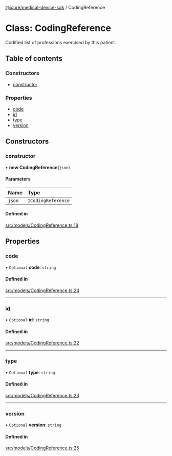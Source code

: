 [@icure/medical-device-sdk](../modules.md) / CodingReference

# Class: CodingReference

Codified list of professions exercised by this patient.

## Table of contents

### Constructors

- [constructor](CodingReference.md#constructor)

### Properties

- [code](CodingReference.md#code)
- [id](CodingReference.md#id)
- [type](CodingReference.md#type)
- [version](CodingReference.md#version)

## Constructors

### constructor

• **new CodingReference**(`json`)

#### Parameters

| Name | Type |
| :------ | :------ |
| `json` | `ICodingReference` |

#### Defined in

[src/models/CodingReference.ts:18](https://github.com/icure/icure-medical-device-js-sdk/blob/e20bfa1/src/models/CodingReference.ts#L18)

## Properties

### code

• `Optional` **code**: `string`

#### Defined in

[src/models/CodingReference.ts:24](https://github.com/icure/icure-medical-device-js-sdk/blob/e20bfa1/src/models/CodingReference.ts#L24)

___

### id

• `Optional` **id**: `string`

#### Defined in

[src/models/CodingReference.ts:22](https://github.com/icure/icure-medical-device-js-sdk/blob/e20bfa1/src/models/CodingReference.ts#L22)

___

### type

• `Optional` **type**: `string`

#### Defined in

[src/models/CodingReference.ts:23](https://github.com/icure/icure-medical-device-js-sdk/blob/e20bfa1/src/models/CodingReference.ts#L23)

___

### version

• `Optional` **version**: `string`

#### Defined in

[src/models/CodingReference.ts:25](https://github.com/icure/icure-medical-device-js-sdk/blob/e20bfa1/src/models/CodingReference.ts#L25)
